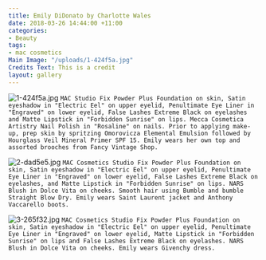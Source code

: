 ```yaml
---
title: Emily DiDonato by Charlotte Wales
date: 2018-03-26 14:44:00 +11:00
categories:
- Beauty
tags:
- mac cosmetics
Main Image: "/uploads/1-424f5a.jpg"
Credits Text: This is a credit
layout: gallery
---
```


![1-424f5a.jpg](/uploads/1-424f5a.jpg)
`MAC Studio Fix Powder Plus Foundation on skin, Satin eyeshadow in "Electric Eel" on upper eyelid, Penultimate Eye Liner in "Engraved" on lower eyelid, False Lashes Extreme Black on eyelashes and Matte Lipstick in "Forbidden Sunrise" on lips. Mecca Cosmetica Artistry Nail Polish in "Rosaline" on nails. Prior to applying make-up, prep skin by spritzing Omorovicza Elemental Emulsion followed by Hourglass Veil Mineral Primer SPF 15. Emily wears her own top and assorted brooches from Fancy Vintage Shop.`

![2-dad5e5.jpg](/uploads/2-dad5e5.jpg)
`MAC Cosmetics Studio Fix Powder Plus Foundation on skin, Satin eyeshadow in "Electric Eel" on upper eyelid, Penultimate Eye Liner in "Engraved" on lower eyelid, False Lashes Extreme Black on eyelashes, and Matte Lipstick in "Forbidden Sunrise" on lips. NARS Blush in Dolce Vita on cheeks. Smooth hair using Bumble and bumble Straight Blow Dry. Emily wears Saint Laurent jacket and Anthony Vaccarello boots.`

![3-265f32.jpg](/uploads/3-265f32.jpg)
`MAC Cosmetics Studio Fix Powder Plus Foundation on skin, Satin eyeshadow in "Electric Eel" on upper eyelid, Penultimate Eye Liner in "Engraved" on lower eyelid, Matte Lipstick in "Forbidden Sunrise" on lips and False Lashes Extreme Black on eyelashes. NARS Blush in Dolce Vita on cheeks. Emily wears Givenchy dress.`
